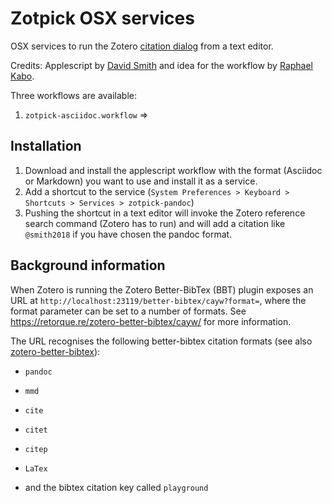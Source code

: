 # Zotpick OSX services

OSX services to run the Zotero [citation dialog](https://www.zotero.org/support/word_processor_plugin_usage) from a text editor.

Credits: Applescript by [David Smith](https://github.com/davepwsmith/zotpick-applescript) and idea for the workflow by [Raphael Kabo](http://raphaelkabo.com/blog/posts/markdown-to-word/).



Three workflows are available:

1. `zotpick-asciidoc.workflow` => 

## Installation

1. Download and install the applescript workflow with the format (Asciidoc or Markdown) you want to use and install it as a service.
2. Add a shortcut to the service (`System Preferences > Keyboard > Shortcuts > Services > zotpick-pandoc`)
3. Pushing the shortcut in a text editor will invoke the Zotero reference search command (Zotero has to run) and will add a citation like `@smith2018` if you have chosen the pandoc format.

## Background information

When Zotero is running the Zotero Better-BibTex (BBT) plugin exposes an URL at `http://localhost:23119/better-bibtex/cayw?format=`, where the format parameter can be set to a number of formats. See https://retorque.re/zotero-better-bibtex/cayw/ for more information.

The URL recognises the following better-bibtex citation formats (see also [zotero-better-bibtex](http://retorque.re/zotero-better-bibtex/citing/cayw/)):

* `pandoc`

* `mmd`

* `cite`

* `citet`

* `citep`

* `LaTex`

* and the bibtex citation key called `playground`
